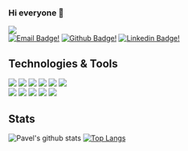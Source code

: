 ### Hi everyone 👋

![](https://komarev.com/ghpvc/?username=pavponn&style=flat-square&color=green)  
[![Email Badge!](https://img.shields.io/badge/-Mail-white?style=flat-square&logo=gmail)](mailto:pavponn@gmail.com)
[![Github Badge!](https://img.shields.io/badge/-pavponn-gold?style=flat-square&logo=github&logoColor=black&link=https://github.com/pavponn/)](https://www.github.com/pavponn/)
[![Linkedin Badge!](https://img.shields.io/badge/-LinkedIn-blue?style=flat-square&logo=linkedin&logoColor=white&link=https://www.linkedin.com/in/pavponn/)](https://www.linkedin.com/in/pavponn/)

<!--
**pavponn/pavponn** is a ✨ _special_ ✨ repository because its `README.md` (this file) appears on your GitHub profile.

Here are some ideas to get you started:

- 🔭 I’m currently working on ...
- 🌱 I’m currently learning ...
- 👯 I’m looking to collaborate on ...
- 🤔 I’m looking for help with ...
- 💬 Ask me about ...
- 📫 How to reach me: ...
- 😄 Pronouns: ...
- ⚡ Fun fact: ...
-->
## Technologies & Tools


![](https://img.shields.io/badge/OS-MacOS-informational?style=flat-square&logo=apple&logoColor=white&color=blue)
![](https://img.shields.io/badge/Editor-Intelij%20IDEA-informational?style=flat-square&logo=intelij&logoColor=white&color=blue)
![](https://img.shields.io/badge/Code-Java-informational?style=flat-square&logo=java&logoColor=white&color=blue)
![](https://img.shields.io/badge/Code-Kotlin-informational?style=flat-square&logo=kotlin&logoColor=white&color=blue)
![](https://img.shields.io/badge/Code-C%2b%2b-informational?style=flat-square&logo=c%2b%2b&logoColor=white&color=blue)
![](https://img.shields.io/badge/Code-Haskell-informational?style=flat-square&logo=haskell&logoColor=white&color=blue)<br/>
![](https://img.shields.io/badge/Code-JavaScript-informational?style=flat-square&logo=javascript&logoColor=white&color=blue) 
![](https://img.shields.io/badge/Code-TypeScript-informational?style=flat-square&logo=typescript&logoColor=white&color=blue) 
![](https://img.shields.io/badge/Code-Python-informational?style=flat-square&logo=python&logoColor=white&color=blue) 
![](https://img.shields.io/badge/Tools-PostgreSQL-informational?style=flat-square&logo=postgresql&logoColor=white&color=blue)
![](https://img.shields.io/badge/Tools-Flask-informational?style=flat-square&logo=flask&logoColor=white&color=blue)
## Stats
![Pavel's github stats](https://github-readme-stats.vercel.app/api?username=pavponn&count_private=true&how_icons=true&include_all_commits=true&hide=contribs&theme=default)
[![Top Langs](https://github-readme-stats.vercel.app/api/top-langs/?username=pavponn&count_private=true&layout=compact&langs_count=6&include_all_commits=true&theme=default)](https://github.com/pavponn/pavponn)
